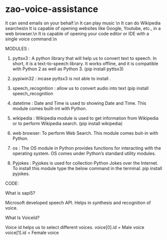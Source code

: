 # zao-voice-assistance

It can send emails on your behalf.\n
It can play music \n
It can do Wikipedia searches\n
It is capable of opening websites like Google, Youtube, etc., in a web browser.\n
It is capable of opening your code editor or IDE with a single voice command.\n

MODULES :
1) pyttsx3 : 
   A python library that will help us to convert text to speech. In short, it is a text-to-speech library.
   It works offline, and it is compatible with Python 2 as well as Python 3.
   (pip install pyttsx3)
   
2) pypiwin32 : incase pyttsx3 is not able to install .
3) speech_recognition : allow us to convert audio into text
   (pip install speech_recognition 
4) datetime : Date and Time is used to showing Date and Time. This module comes built-int with Python.
5)  wikipedia : Wikipedia module is used to get information from Wikipedia or to perform Wikipedia search.
   (pip install wikipedia)
6) web browser: To perform Web Search. This module comes buit-in with Python. 
7) os : The OS module in Python provides functions for interacting with the operating system. OS comes under Python’s standard utility modules.
8) Pyjokes : Pyjokes is used for collection Python Jokes over the Internet. To install this module type the below command in the terminal.
pip install pyjokes.

CODE:

What is sapi5?

Microsoft developed speech API.
Helps in synthesis and recognition of voice.

What Is VoiceId?

Voice id helps us to select different voices.
voice[0].id = Male voice 
voice[1].id = Female voice

